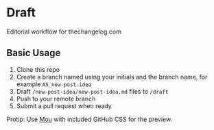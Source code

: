 # Draft

Editorial workflow for thechangelog.com

## Basic Usage

1. Clone this repo
2. Create a branch named using your initials and the branch name, for example `AS_new-post-idea`
3. Draft `/new-post-idea/new-post-idea.md` files to `/draft`
4. Push to your remote branch
5. Submit a pull request when ready


Protip: Use [Mou](http://mouapp.com/) with included GitHub CSS for the preview.
